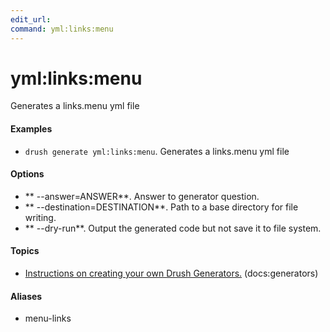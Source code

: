 ```yaml
---
edit_url: 
command: yml:links:menu
---
```

# yml:links:menu

Generates a links.menu yml file

#### Examples

- <code>drush generate yml:links:menu</code>. Generates a links.menu yml file

#### Options

- ** --answer=ANSWER**. Answer to generator question.
- ** --destination=DESTINATION**. Path to a base directory for file writing.
- ** --dry-run**. Output the generated code but not save it to file system.

#### Topics

- [Instructions on creating your own Drush Generators.](../../vendor/drush/drush/docs/generators.md) (docs:generators)

#### Aliases

- menu-links

